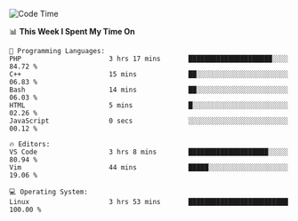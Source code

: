 <!-- [![Top Langs](https://github-readme-stats.vercel.app/api/top-langs/?username=gagahsyuja&theme=dracula&hide_border=true&border_radius=7)](https://github.com/anuraghazra/github-readme-stats) -->

<!--START_SECTION:waka-->
![Code Time](http://img.shields.io/badge/Code%20Time-20%20hrs%2055%20mins-blue)

📊 **This Week I Spent My Time On** 

```text
💬 Programming Languages: 
PHP                      3 hrs 17 mins       █████████████████████░░░░   84.72 % 
C++                      15 mins             ██░░░░░░░░░░░░░░░░░░░░░░░   06.83 % 
Bash                     14 mins             ██░░░░░░░░░░░░░░░░░░░░░░░   06.03 % 
HTML                     5 mins              █░░░░░░░░░░░░░░░░░░░░░░░░   02.26 % 
JavaScript               0 secs              ░░░░░░░░░░░░░░░░░░░░░░░░░   00.12 % 

🔥 Editors: 
VS Code                  3 hrs 8 mins        ████████████████████░░░░░   80.94 % 
Vim                      44 mins             █████░░░░░░░░░░░░░░░░░░░░   19.06 % 

💻 Operating System: 
Linux                    3 hrs 53 mins       █████████████████████████   100.00 % 
```


<!--END_SECTION:waka-->
